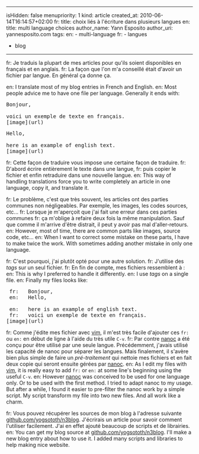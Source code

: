 -----
isHidden:       false
menupriority:   1
kind:           article
created_at:     2010-06-14T16:14:57+02:00
fr: title: choix liés à l'écriture dans plusieurs langues
en: title: multi language choices
author_name: Yann Esposito
author_uri: yannesposito.com
tags:
en:   - multi-language
fr:   - langues
  - blog
-----

fr: Je traduis la plupart de mes articles pour qu'ils soient disponibles en français et en anglais. 
fr: La façon que l'on m'a conseillé était d'avoir un fichier par langue. En général ça donne ça.

en: I translate most of my blog entries in French and English.
en: Most people advice me to have one file per language. Generally it ends with:

<pre class="twilight">
Bonjour, 

voici un exemple de texte en français.
[image](url)
</pre>

<pre class="twilight">
Hello, 

here is an example of english text.
[image](url)
</pre>

fr: Cette façon de traduire vous impose une certaine façon de traduire.
fr: D'abord écrire entièrement le texte dans une langue, 
fr: puis copier le fichier et enfin retraduire dans une nouvelle langue.
en: This way of handling translations force you to write completely an article in one language, copy it, and translate it.

fr: Le problème, c'est que très souvent, les articles ont des parties communes non négligeables. Par exemple, les images, les codes sources, etc...
fr: Lorsque je m'aperçoit que j'ai fait une erreur dans ces parties communes
fr: ça m'oblige à refaire deux fois la même manipulation. Sauf que comme il m'arrive d'être distrait, il peut y avoir pas mal d'aller-retours.
en: However, most of time, there are common parts like images, source code, etc...
en: When I want to correct some mistake on these parts, I have to make twice the work. With sometimes adding another mistake in only one language.

fr: C'est pourquoi, j'ai plutôt opté pour une autre solution. 
fr: J'utilise des *tags* sur un seul fichier. 
fr: En fin de compte, mes fichiers ressemblent à :
en: This is why I preferred to handle it differently.
en: I use *tags* on a single file.
en: Finally my files looks like:

<pre>
 fr:   Bonjour, 
 en:   Hello, 

 en:   here is an example of english text.
 fr:   voici un exemple de texte en français.
[image](url)
</pre>

fr: Comme j'édite mes fichier avec [vim](http://vim.org), il m'est très facile d'ajouter ces `fr:` ou `en:` en début de ligne à l'aide du très utile `C-v`.
fr: Par contre [nanoc](http://nanoc.stoneship.org) a été conçu pour être utilisé par une seule langue. Précédemment, j'avais utilisé les capacité de nanoc pour séparer les langues. Mais finalement, il s'avère bien plus simple de faire un *pré-traitement* qui nettoie mes fichiers et en fait deux copie qui seront ensuite gérées par [nanoc](http://nanoc.stoneship.org).
en: As I edit my files with [vim](http://vim.org), it is really easy to add `fr:` or `en:` at some line's beginning using the useful `C-v`.
en: However [nanoc](http://nanoc.stoneship.org) was conceived to be used for one language only. Or to be used with the first method. I tried to adapt nanoc to my usage. But after a while, I found it easier to pre-filter the nanoc work by a simple script. My script transform my file into two new files. And all work like a charm.

fr: Vous pouvez récupérer les sources de mon blog à l'adresse suivante [github.com/yogsototh/n3blog](http://github.com/yogsototh/n3blog). J'écrirais un article pour savoir comment l'utiliser facilement. J'ai en effet ajouté beaucoup de scripts et de librairies.
en: You can get my blog source at [github.com/yogsototh/n3blog](http://github.com/yogsototh/n3blog). I'll make a new blog entry about how to use it. I added many scripts and libraries to help making nice website.
